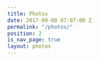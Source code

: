 ```yaml
---
title: Photos
date: 2017-09-08 07:07:00 Z
permalink: "/photos/"
position: 2
is_nav_page: true
layout: photos
---
```


